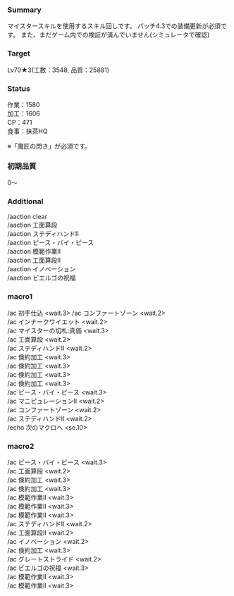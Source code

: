 ### Summary  
  
マイスタースキルを使用するスキル回しです。
パッチ4.3での装備更新が必須です。
また、まだゲーム内での検証が済んでいません(シミュレータで確認)  
  
### Target  
  
Lv70★3(工数：3548, 品質：25881)  
  
### Status  
  
作業：1580  
加工：1606  
CP：471  
食事：抹茶HQ  

※「魔匠の閃き」が必須です。  
  
### 初期品質  
  
0～  
  
### Additional  
  
/aaction clear  
/aaction 工面算段  
/aaction ステディハンドII  
/aaction ピース・バイ・ピース  
/aaction 模範作業II  
/aaction 工面算段II  
/aaction イノベーション  
/aaction ビエルゴの祝福  
  
### macro1  
  
/ac 初手仕込 <wait.3>
/ac コンファートゾーン <wait.2>  
/ac インナークワイエット <wait.2>  
/ac マイスターの切札:真価 <wait.3>  
/ac 工面算段 <wait.2>  
/ac ステディハンドII <wait.2>  
/ac 倹約加工 <wait.3>  
/ac 倹約加工 <wait.3>  
/ac 倹約加工 <wait.3>  
/ac 倹約加工 <wait.3>  
/ac ピース・バイ・ピース <wait.3>  
/ac マニピュレーションII <wait.2>  
/ac コンファートゾーン <wait.2>  
/ac ステディハンドII <wait.2>  
/echo 次のマクロへ <se.10>  
  
### macro2  
  
/ac ピース・バイ・ピース <wait.3>  
/ac 工面算段 <wait.2>  
/ac 倹約加工 <wait.3>  
/ac 倹約加工 <wait.3>  
/ac 模範作業II <wait.3>  
/ac 模範作業II <wait.3>  
/ac 模範作業II <wait.3>  
/ac ステディハンドII <wait.2>  
/ac 工面算段II <wait.2>  
/ac イノベーション <wait.2>  
/ac 倹約加工 <wait.3>  
/ac グレートストライド <wait.2>  
/ac ビエルゴの祝福 <wait.3>  
/ac 模範作業II <wait.3>  
/ac 模範作業II <wait.3>  
  
